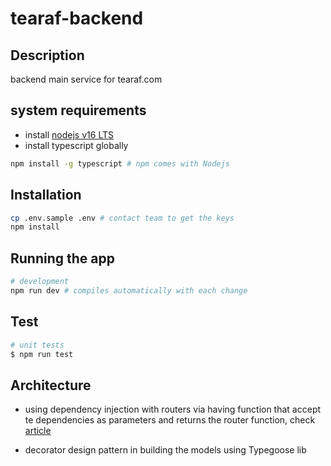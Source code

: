 # tearaf-backend


## Description

backend main service for tearaf.com

## system requirements
- install [nodejs v16 LTS](https://nodejs.org/en/)
- install typescript globally 
```bash
npm install -g typescript # npm comes with Nodejs

```

## Installation

```bash
cp .env.sample .env # contact team to get the keys
npm install

```

## Running the app
```bash
# development
npm run dev # compiles automatically with each change
```

## Test

```bash
# unit tests
$ npm run test

```

## Architecture

- using dependency injection with routers via having function that accept te dependencies as parameters and returns the router function, check [article](https://peteranderson.me/articles/dependency-injection-with-nodejs-expressjs-and-typescript) 

- decorator design pattern in building the models using Typegoose lib
